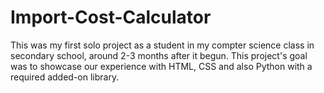 # Import-Cost-Calculator
This was my first solo project as a student in my compter science class in secondary school, around 2-3 months after it begun. This project's goal was to showcase our experience with HTML, CSS and also Python with a required added-on library.
